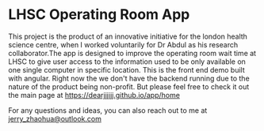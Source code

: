 # LHSC Operating Room App
This project is the product of an innovative initiative for the london health science centre, when I worked voluntarily for Dr Abdul as his research collaborator.The app is designed to improve the operating room wait time at LHSC to give user access to the information used to be only available on one single computer in specific location.
This is the front end demo built with angular. Right now the we don't have the backend running due to the nature of the product being non-profit. But please feel free to check it out the main page at 
https://dearjjjjjj.github.io/app/home

For any questions and ideas, you can also reach out to me at jerry_zhaohua@outlook.com
